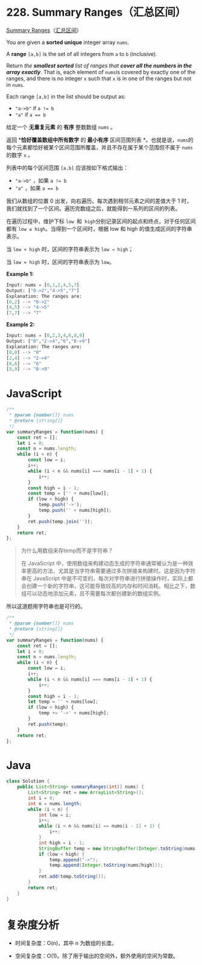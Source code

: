 # 228. Summary Ranges（汇总区间）

[Summary Ranges](https://leetcode.com/problems/summary-ranges/)（[汇总区间](https://leetcode.cn/problems/summary-ranges)）

You are given a **sorted unique** integer array `nums`​.

A **range** `[a,b]`​ is the set of all integers from `a`​ to `b`​ (inclusive).

Return *the* ***smallest sorted*** *list of ranges that* ***cover all the numbers in the array exactly***. That is, each element of `nums`​ is covered by exactly one of the ranges, and there is no integer `x`​ such that `x`​ is in one of the ranges but not in `nums`​.

Each range `[a,b]`​ in the list should be output as:

* ​`"a->b"`​ if `a != b`​
* ​`"a"`​ if `a == b`​

给定一个  **无重复元素** 的 **有序** 整数数组 `nums`​ 。

返回 ***恰好覆盖数组中所有数字** 的 **最小有序** 区间范围列表 *。也就是说，`nums`​ 的每个元素都恰好被某个区间范围所覆盖，并且不存在属于某个范围但不属于 `nums`​ 的数字 `x`​ 。

列表中的每个区间范围 `[a,b]`​ 应该按如下格式输出：

* ​`"a->b"`​ ，如果 `a != b`​
* ​`"a"`​ ，如果 `a == b`​

我们从数组的位置 0 出发，向右遍历。每次遇到相邻元素之间的差值大于 1 时，我们就找到了一个区间。遍历完数组之后，就能得到一系列的区间的列表。

在遍历过程中，维护下标 `low `​和` high`​ 分别记录区间的起点和终点，对于任何区间都有 `low ≤ high`​。当得到一个区间时，根据 low 和 high 的值生成区间的字符串表示。

当 `low < high`​ 时，区间的字符串表示为 `low → high`​；

当 `low = high`​ 时，区间的字符串表示为 `low`​。

**Example 1:**

```python
Input: nums = [0,1,2,4,5,7]
Output: ["0->2","4->5","7"]
Explanation: The ranges are:
[0,2] --> "0->2"
[4,5] --> "4->5"
[7,7] --> "7"
```

**Example 2:**

```python
Input: nums = [0,2,3,4,6,8,9]
Output: ["0","2->4","6","8->9"]
Explanation: The ranges are:
[0,0] --> "0"
[2,4] --> "2->4"
[6,6] --> "6"
[8,9] --> "8->9"
```

# JavaScript

```javascript
/**
 * @param {number[]} nums
 * @return {string[]}
 */
var summaryRanges = function(nums) {
    const ret = [];
    let i = 0;
    const n = nums.length;
    while (i < n) {
        const low = i;
        i++;
        while (i < n && nums[i] === nums[i - 1] + 1) {
            i++;
        }
        const high = i - 1;
        const temp = ['' + nums[low]];
        if (low < high) {
            temp.push('->');
            temp.push('' + nums[high]);
        }
        ret.push(temp.join(''));
    }
    return ret;
};
```

> 为什么用数组来存temp而不是字符串？
>
> 在 JavaScript 中，使用数组来构建动态生成的字符串通常被认为是一种效率更高的方法，尤其是当字符串需要通过多次拼接来构建时。这是因为字符串在 JavaScript 中是不可变的，每次对字符串进行拼接操作时，实际上都会创建一个新的字符串，这可能导致较高的内存和时间消耗。相比之下，数组可以动态地添加元素，且不需要每次都创建新的数组实例。

所以这道题用字符串也是可行的。

```javascript
/**
 * @param {number[]} nums
 * @return {string[]}
 */
var summaryRanges = function(nums) {
    const ret = [];
    let i = 0;
    const n = nums.length;
    while (i < n) {
        const low = i;
        i++;
        while (i < n && nums[i] === nums[i - 1] + 1) {
            i++;
        }
        const high = i - 1;
        let temp = '' + nums[low];
        if (low < high) {
            temp += '->' + nums[high];
        }
        ret.push(temp);
    }
    return ret;
};
```

# Java

```java
class Solution {
    public List<String> summaryRanges(int[] nums) {
        List<String> ret = new ArrayList<String>();
        int i = 0;
        int n = nums.length;
        while (i < n) {
            int low = i;
            i++;
            while (i < n && nums[i] == nums[i - 1] + 1) {
                i++;
            }
            int high = i - 1;
            StringBuffer temp = new StringBuffer(Integer.toString(nums[low]));
            if (low < high) {
                temp.append("->");
                temp.append(Integer.toString(nums[high]));
            }
            ret.add(temp.toString());
        }
        return ret;
    }
}
```

# 复杂度分析

* 时间复杂度：O(n)，其中 n 为数组的长度。

* 空间复杂度：O(1)。除了用于输出的空间外，额外使用的空间为常数。

‍
